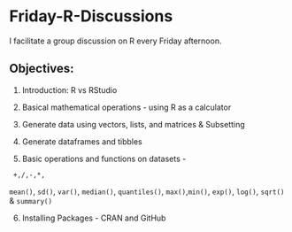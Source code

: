 # Friday-R-Discussions

I facilitate a group discussion on R every Friday afternoon.

## Objectives:

1. Introduction: R vs RStudio

2. Basical mathematical operations - using R as a calculator

3. Generate data using vectors, lists, and matrices & Subsetting

4. Generate dataframes and tibbles

5. Basic operations and functions on datasets -
 
 ``` +,/,-,*,```

```mean()```, ```sd()```, ```var()```, ```median()```, ```quantiles()```, ```max()```,```min()```, ```exp()```, ```log()```, ```sqrt()``` & ```summary()```

6. Installing Packages - CRAN and GitHub




